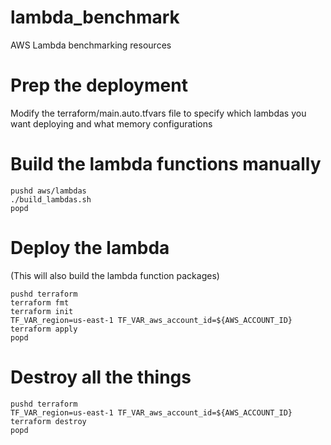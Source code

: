 # lambda_benchmark
AWS Lambda benchmarking resources

# Prep the deployment
Modify the terraform/main.auto.tfvars file to specify which lambdas you want deploying and what memory configurations

# Build the lambda functions manually
```
pushd aws/lambdas
./build_lambdas.sh
popd
```

# Deploy the lambda
(This will also build the lambda function packages)
```
pushd terraform
terraform fmt
terraform init
TF_VAR_region=us-east-1 TF_VAR_aws_account_id=${AWS_ACCOUNT_ID} terraform apply
popd
```

# Destroy all the things
```
pushd terraform
TF_VAR_region=us-east-1 TF_VAR_aws_account_id=${AWS_ACCOUNT_ID} terraform destroy
popd
```
